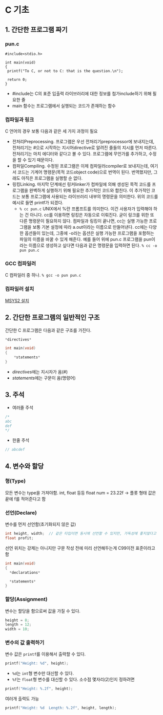 # C 기초
## 1. 간단한 프로그램 짜기
### pun.c
```
#include<stdio.h>

int main(void)
{
 printf("To C, or not to C: that is the question.\n");

 return 0;
}
```
- #include는 C의 표준 입출력 라이브러리에 대한 정보를 첨가include하기 위해 필요한 줄
- main 함수는 프로그램에서 실행되는 코드가 존재하는 함수

### 컴파일과 링크
C 언어의 경우 보통 다음과 같은 세 가지 과정이 필요
- 전처리Preprocessing. 프로그램은 우선 전처리기preprocessor에 보내지는데, 전처리기는 #으로 시작하는 지시어directive로 알려진 줄들의 지시를 먼저 따른다. 전처리기는 마치 에디터와 같다고 볼 수 있다. 프로그램에 무언가를 추가하고, 수정을 할 수 있기 때문이다.
- 컴파일Compiling. 수정된 프로그램은 이제 컴파일러compiler로 보내지는데, 여기서 코드는 기계어 명령문(목적 코드object code)으로 번역이 된다. 번역했지만, 그래도 아직은 프로그램을 실행할 순 없다.
- 링킹Linking. 마지막 단계에선 링커linker가 컴파일에 의해 생성된 목적 코드를 프로그램을 완벽하게 실행하기 위해 필요한 추가적인 코드와 합친다. 이 추가적인 코드는 보통 프로그램에 사용되는 라이브러리 내부의 명령문을 의미한다. 위의 코드를 예시로 들면 printf가 되겠다.
    - `% cc pun.c` UNIX에서 %란 프롬프트를 의미한다. 이건 사용자가 입력해야 하는 건 아니다. cc를 이용하면 링킹은 자동으로 이뤄진다. 굳이 링크를 위한 또 다른 명령문이 필요하지 않다.
    컴파일과 링킹이 끝나면, cc는 실행 가능한 프로그램을 보통 기본 설정에 따라 a.out이라는 이름으로 만들어낸다. cc에는 다양한 옵션들이 있는데, 그중에 -o라는 옵션은 실행 가능한 프로그램을 포함하는 파일의 이름을 바꿀 수 있게 해준다. 예를 들어 위에 pun.c 프로그램을 pun이라는 이름으로 생성하고 싶다면 다음과 같은 명령문을 입력하면 된다. `% cc -o pun pun.c`

### GCC 컴파일러
C 컴파일러 중 하나. `% gcc -o pun pun.c`

### 컴파일러 설치
[MSYS2 설치](./부록_MSYS2_설치.md)

## 2. 간단한 프로그램의 일반적인 구조
간단한 C 프로그램은 다음과 같은 구조를 가진다.
```C
*directives*

int main(void)
{
    *statements*
}
```
- *directives*에는 지시자가 옴(#)
- *statements*에는 구문이 옴(명령어)

## 3. 주석
- 여러줄 주석
```C
/*
abc
def
*/
```
- 한줄 주석
```C
// abcdef
```

## 4. 변수와 할당
### 형(Type)
모든 변수는 type을 가져야함. int, float 등등
float num = 23.22f   -> 플롯 형태 값은 끝에 f를 적어준다고 함

### 선언(Declare)
변수를 먼저 선언함(초기화되지 않은 값)
```C
int height, width;  // 같은 타입이면 동시에 선언할 수 있지만, 가독성에 좋지않다고 함.
float profit;
```
선언 위치는 강제는 아니지만 구문 작성 전에 미리 선언해두는게 C99이전 표준이라고 함
```C
int main(void)
{
  *declarations*

  *statements*
}
```

### 할당(Assignment)
변수는 할당을 함으로써 값을 가질 수 있다.
```C
height = 8;
length = 12;
width = 10;
```

### 변수의 값 출력하기
변수 값은 `printf`를 이용해서 출력할 수 있다.
```C
printf("Height: %d", height);
```
- `%d`는 `int`형 변수만 대신할 수 있다.
- `%f`는 `float`형 변수를 대신할 수 있다. 소수점 몇자리(2)인지 정하려면
```C
printf("Height: %.2f", height);
```
여러개 출력도 가능
```C
printf("Height: %d  Length: %.2f", height, length);
